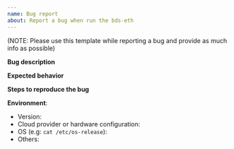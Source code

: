 ```yaml
---
name: Bug report
about: Report a bug when run the bds-eth
---
```

(NOTE: Please use this template while reporting a bug and provide as much info as possible)

**Bug description**

**Expected behavior**

**Steps to reproduce the bug**

**Environment**:
* Version:
* Cloud provider or hardware configuration:
* OS (e.g: `cat /etc/os-release`):
* Others:

